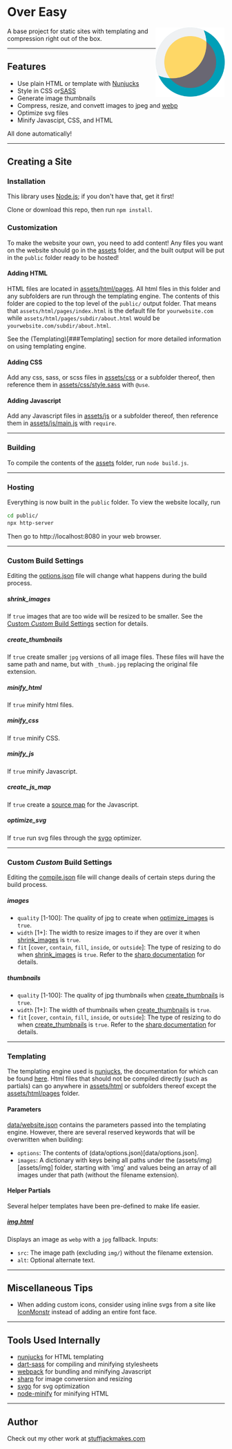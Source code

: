 # Over Easy

<img src="./Over-Easy-logo.svg" width="160" height="160" alt="sharp logo" align="right">

A base project for static sites with templating and compression right out of the box.

---

## Features
* Use plain HTML or template with [Nunjucks](https://mozilla.github.io/nunjucks/)
* Style in CSS or[SASS](https://sass-lang.com)
* Generate image thumbnails
* Compress, resize, and convett images to jpeg and [webp](https://en.wikipedia.org/wiki/WebP)
* Optimize svg files
* Minify Javascipt, CSS, and HTML

All done automatically!

---

## Creating a Site

### Installation
This library uses [Node.js](https://nodejs.org/en/); if you don't have that, get it first!

Clone or download this repo, then run `npm install`.

### Customization
To make the website your own, you need to add content! Any files you want on the website should go in the [assets](assets) folder, and the built output will be put in the `public` folder ready to be hosted!

#### Adding HTML
HTML files are located in [assets/html/pages](assets/html/pages). All html files in this folder and any subfolders are run through the templating engine. The contents of this folder are copied to the top level of the `public/` output folder. That means that `assets/html/pages/index.html` is the default file for `yourwebsite.com` while `assets/html/pages/subdir/about.html` would be `yourwebsite.com/subdir/about.html`.

See the (Templating)[###Templating] section for more detailed information on using templating engine.

#### Adding CSS
Add any css, sass, or scss files in [assets/css](assets/css) or a subfolder thereof, then reference them in [assets/css/style.sass](assets/css/style.sass) with `@use`.

#### Adding Javascript
Add any Javascript files in [assets/js](assets/js) or a subfolder thereof, then reference them in [assets/js/main.js](assets/js/main.js) with `require`.

---

### Building
To compile the contents of the [assets](assets) folder, run `node build.js`.

---

### Hosting
Everything is now built in the `public` folder. To view the website locally, run

```sh
cd public/
npx http-server
```

Then go to http://localhost:8080 in your web browser.

---

### Custom Build Settings

Editing the [options.json](data/options.json) file will change what happens during the build process.

##### shrink_images
If `true` images that are too wide will be resized to be smaller. See the [Custom *Custom* Build Settings](###Custom-*Custom*-Build-Settings) section for details.

##### create_thumbnails
If `true` create smaller `jpg` versions of all image files. These files will have the same path and name, but with `_thumb.jpg` replacing the original file extension.

##### minify_html
If `true` minify html files.

##### minify_css
If `true` minify CSS.

##### minify_js
If `true` minify Javascript.

##### create_js_map
If `true` create a [source map](https://en.wikipedia.org/wiki/Minification_(programming)#Source_mapping) for the Javascript.

##### optimize_svg
If `true` run svg files through the [svgo](https://github.com/svg/svgo) optimizer.

---

### Custom *Custom* Build Settings
Editing the [compile.json](data/compile.json) file will change deails of certain steps during the build process.

##### images
* `quality` [1-100]: The quality of jpg to create when [optimize_images](####optimize_images) is `true`.
* `width` [1+]: The width to resize images to if they are over it when [shrink_images](####shrink_images) is `true`.
* `fit` [`cover`, `contain`, `fill`, `inside`, or `outside`]: The type of resizing to do when [shrink_images](####shrink_images) is `true`. Refer to the [sharp documentation](https://sharp.pixelplumbing.com/api-resize) for details.

##### thumbnails
* `quality` [1-100]: The quality of jpg thumbnails when [create_thumbnails](####create_thumbnails) is `true`.
* `width` [1+]: The width of thumbnails when [create_thumbnails](####create_thumbnails) is `true`.
* `fit` [`cover`, `contain`, `fill`, `inside`, or `outside`]: The type of resizing to do when [create_thumbnails](####create_thumbnails) is `true`. Refer to the [sharp documentation](https://sharp.pixelplumbing.com/api-resize) for details.

---

### Templating
The templating engine used is [nunjucks](https://mozilla.github.io/nunjucks), the documentation for which can be found [here](https://mozilla.github.io/nunjucks/templating.html). Html files that should not be compiled directly (such as partials) can go anywhere in [assets/html](assets/html) or subfolders thereof except the [assets/html/pages](assets/html/pages) folder.

#### Parameters
[data/website.json](data/website.json) contains the parameters passed into the templating engine. However, there are several reserved keywords that will be overwritten when building:
* `options`: The contents of (data/options.json)[data/options.json].
* `images`: A dictionary with keys being all paths under the (assets/img)[assets/img] folder, starting with 'img' and values being an array of all images under that path (without the filename extension).

#### Helper Partials
Several helper templates have been pre-defined to make life easier.

##### [img.html](assts/html/helpers/img.html)
Displays an image as `webp` with a `jpg` fallback. Inputs:
* `src`: The image path (excluding `img/`) without the filename extension.
* `alt`: Optional alternate text.

---

## Miscellaneous Tips
* When adding custom icons, consider using inline svgs from a site like [IconMonstr](https://iconmonstr.com) instead of adding an entire font face.

---

## Tools Used Internally
* [nunjucks](https://mozilla.github.io/nunjucks/) for HTML templating
* [dart-sass](https://github.com/sass/dart-sass) for compiling and minifying stylesheets
* [webpack](https://webpack.js.org) for bundling and minifying Javascript
* [sharp](https://sharp.pixelplumbing.com) for image conversion and resizing
* [svgo](https://github.com/svg/svgo) for svg optimization
* [node-minify](https://github.com/srod/node-minify) for minifying HTML

---

## Author
Check out my other work at [stuffjackmakes.com](https://stuffjackmakes.com)